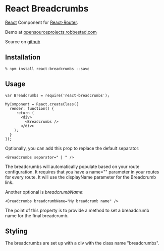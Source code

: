 # React Breadcrumbs 

[React][1] Component for [React-Router][4]. 

Demo at [opensourceprojects.robbestad.com][2]

Source on [github][5]

## Installation

    % npm install react-breadcrumbs --save

## Usage


    var Breadcrumbs = require('react-breadcrumbs');

    MyComponent = React.createClass({
      render: function() {
         return (
           <div>
           	 <Breadcrumbs />
           </div>
        );
      }
    });

Optionally, you can add this prop to replace the default separator:

    <Breadcrumbs separator=" | " />

The breadcrumbs will automatically populate based on your 
route configuration. It requires that you have a name="" parameter
in your routes for every route. It will use the displayName parameter
for the Breadcrumb link. 

Another optional is _breadcrumbName_:

    <Breadcrumbs breadcrumbName="My breadcrumb name" />

The point of this property is to provide a method to set a breaadcrumb name for the final breadcrumb. 

## Styling

The breadcrumbs are set up with a div with the class name "breadcrumbs".

[1]: https://facebook.github.io/react
[2]: http://opensourceprojects.robbestad.com/#/breadcrumbs
[3]: https://github.com/svenanders/react-breadcrumbs/issues/1
[4]: https://github.com/rackt/react-router
[5]: https://github.com/svenanders/react-breadcrumbs
